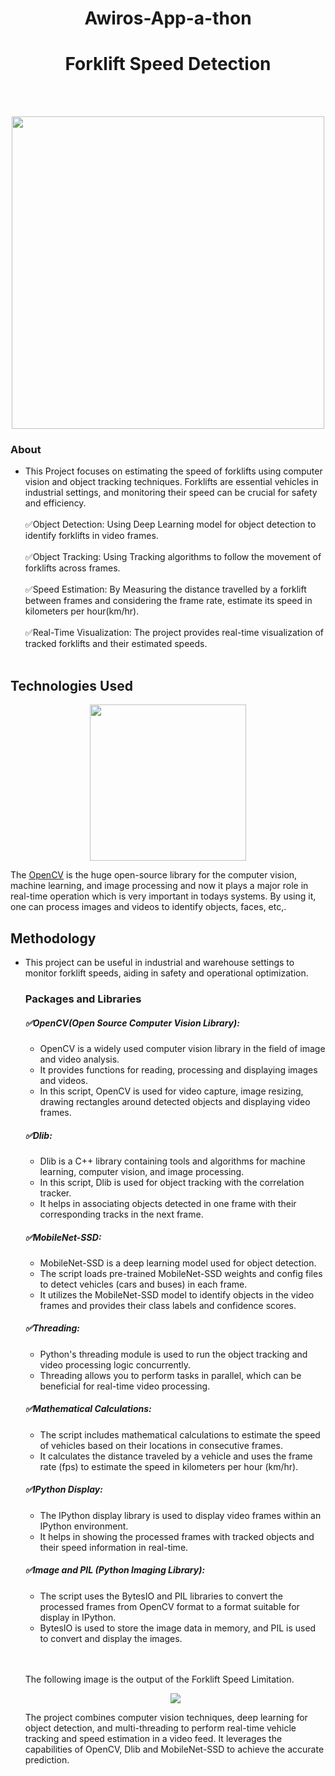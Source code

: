<div align=center>
  <h1>Awiros-App-a-thon</h1>
<h1>Forklift Speed Detection</h1>
</div><br><br>

<p align=center>
  <img src="https://github.com/SHIVAANISREE/ForkliftSpeedDetection/assets/110712340/a3c9c1da-da1b-46c3-85f0-17d568b8934f.gif" width="500" height="500">
</p>

<h3>About</h3>
<ul>
  <li>This Project focuses on estimating the speed of forklifts using computer vision and object tracking techniques. Forklifts are essential vehicles in industrial settings, and monitoring their speed can be crucial for safety and efficiency.</li><br>
  ✅Object Detection: Using Deep Learning model for object detection to identify forklifts in video frames.<br><br>
  ✅Object Tracking: Using Tracking algorithms to follow the movement of forklifts across frames.<br><br>
  ✅Speed Estimation: By Measuring the distance travelled by a forklift between frames and considering the frame rate, estimate its speed in kilometers per hour(km/hr).<br><br>
  ✅Real-Time Visualization: The project provides real-time visualization of tracked forklifts and their estimated speeds.<br><br>
</ul>

<h2>Technologies Used</h2>

<p align="center">
  <img src="https://github.com/SHIVAANISREE/ForkliftSpeedDetection/assets/110712340/a14f4bda-6ded-4dc9-a046-9f6e51a9357c.gif" width="250" height="250">
</p>

The [OpenCV](https://opencv.org/) is the huge open-source library for the computer vision, machine learning, and image processing and now it plays a major role in real-time operation which is very important in todays systems. By using it, one can process images and videos to identify objects, faces, etc,.
<p></p>

<h2>Methodology</h2>
<ul>
  <li>This project can be useful in industrial and warehouse settings to monitor forklift speeds, aiding in safety and operational optimization.</li>
  <h3>Packages and Libraries</h3>
  <h5>✅OpenCV(Open Source Computer Vision Library):</h5>
  <ul>
    <li>OpenCV is a widely used computer vision library in the field of image and video analysis.</li>
    <li>It provides functions for reading, processing and displaying images and videos.</li>
    <li>In this script, OpenCV is used for video capture, image resizing, drawing rectangles around detected objects and displaying video frames.</li>
  </ul>
    <h5>✅Dlib:</h5>
  <ul>
    <li>Dlib is a C++ library containing tools and algorithms for machine learning, computer vision, and image processing.</li>
    <li>In this script, Dlib is used for object tracking with the correlation tracker.</li>
    <li>It helps in associating objects detected in one frame with their corresponding tracks in the next frame.</li>
  </ul>
  <h5>✅MobileNet-SSD:</h5>
  <ul>
    <li>MobileNet-SSD is a deep learning model used for object detection.</li>
    <li>The script loads pre-trained MobileNet-SSD weights and config files to detect vehicles (cars and buses) in each frame.</li>
    <li>It utilizes the MobileNet-SSD model to identify objects in the video frames and provides their class labels and confidence scores.</li>
  </ul>
  <h5>✅Threading:</h5>
  <ul>
    <li>Python's threading module is used to run the object tracking and video processing logic concurrently.</li>
    <li>Threading allows you to perform tasks in parallel, which can be beneficial for real-time video processing.</li>
  </ul>
  <h5>✅Mathematical Calculations:</h5>
  <ul>
    <li>The script includes mathematical calculations to estimate the speed of vehicles based on their locations in consecutive frames.</li>
    <li>It calculates the distance traveled by a vehicle and uses the frame rate (fps) to estimate the speed in kilometers per hour (km/hr).</li>
  </ul>
  <h5>✅IPython Display:</h5>
  <ul>
    <li>The IPython display library is used to display video frames within an IPython environment.</li>
    <li>It helps in showing the processed frames with tracked objects and their speed information in real-time.</li>
  </ul>
  <h5>✅Image and PIL (Python Imaging Library):</h5>
  <ul>
    <li>The script uses the BytesIO and PIL libraries to convert the processed frames from OpenCV format to a format suitable for display in IPython.</li>

<li>BytesIO is used to store the image data in memory, and PIL is used to convert and display the images.</li>
  </ul><br><br>


  <p>The following image is the output of the Forklift Speed Limitation.</p>
  <p align="center">
    <img src="https://github.com/SHIVAANISREE/ForkliftSpeedDetection/assets/110712340/14c843df-6d2b-4314-9260-171a66ace3dc.jpg">
  </p>
  <p>The project combines computer vision techniques, deep learning for object detection, and multi-threading to perform real-time vehicle tracking and speed estimation in a video feed. It leverages the capabilities of OpenCV, Dlib and MobileNet-SSD to achieve the accurate prediction.</p>
</ul>
